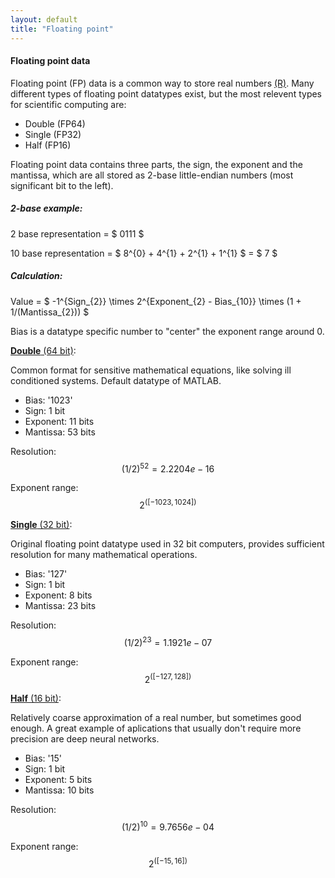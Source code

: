 ```yaml
---
layout: default
title: "Floating point"
--- 
```


#### Floating point data

Floating point (FP) data is a common way to store real numbers [(R)](https://en.wikipedia.org/wiki/Real_number). Many different types of floating point datatypes exist, but the most relevent types for scientific computing are:

 - Double (FP64)
 - Single (FP32)
 - Half (FP16)

 Floating point data contains three parts, the sign, the exponent and the mantissa, which are all stored as 2-base little-endian numbers (most significant bit to the left).

##### 2-base example:

2 base representation = $ 0111 $

10 base representation = $ 8^{0} + 4^{1} + 2^{1} + 1^{1} $ = $ 7 $

##### Calculation:

Value = $ -1^{Sign_{2}} \times 2^{Exponent_{2} - Bias_{10}} \times (1 + 1/(Mantissa_{2})) $

Bias is a datatype specific number to "center" the exponent range around 0.

[**Double** (64 bit)](https://en.wikipedia.org/wiki/Double-precision_floating-point_format):

Common format for sensitive mathematical equations, like solving ill conditioned systems. Default datatype of MATLAB.

 - Bias: '1023'
 - Sign: 1 bit
 - Exponent: 11 bits
 - Mantissa: 53 bits

Resolution: $$ (1/2)^{52} = 2.2204e-16 $$

Exponent range: $$ 2^{([-1023,1024])} $$

[**Single** (32 bit)](https://en.wikipedia.org/wiki/Single-precision_floating-point_format):

Original floating point datatype used in 32 bit computers, provides sufficient resolution for many mathematical operations.

 - Bias: '127'
 - Sign: 1 bit
 - Exponent: 8 bits
 - Mantissa: 23 bits

Resolution: $$ (1/2)^{23} = 1.1921e-07 $$

Exponent range: $$ 2^{([-127,128])} $$

[**Half** (16 bit)](https://en.wikipedia.org/wiki/Half-precision_floating-point_format):

Relatively coarse approximation of a real number, but sometimes good enough. A great example of aplications that usually don't require more precision are  deep neural networks.

 - Bias: '15'
 - Sign: 1 bit
 - Exponent: 5 bits
 - Mantissa: 10 bits

Resolution: $$ (1/2)^{10} = 9.7656e-04 $$

Exponent range: $$ 2^{([-15,16])} $$